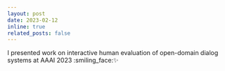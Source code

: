 ```yaml
---
layout: post
date: 2023-02-12
inline: true
related_posts: false
---
```


I presented work on interactive human evaluation of open-domain dialog systems at AAAI 2023 :smiling_face::sparkles:
